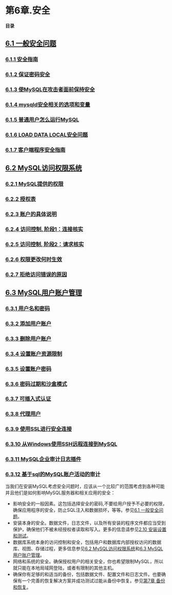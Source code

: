 # 第6章.安全
**目录**
## [6.1 一般安全问题][06.01.00]
### [6.1.1 安全指南][06.01.01]
### [6.1.2 保证密码安全][06.01.02]
### [6.1.3 使MySQL在攻击者面前保持安全][06.01.03]
### [6.1.4 mysqld安全相关的选项和变量][06.01.04]
### [6.1.5 普通用户怎么运行MySQL][06.01.05]
### [6.1.6 LOAD DATA LOCAL安全问题][06.01.06]
### [6.1.7 客户端程序安全指南][06.01.07]
## [6.2 MySQL访问权限系统][06.02.00]
### [6.2.1 MySQL提供的权限][06.02.01]
### [6.2.2 授权表][06.02.02]
### [6.2.3 账户的具体说明][06.02.03]
### [6.2.4 访问控制, 阶段1：连接核实][06.02.04]
### [6.2.5 访问控制, 阶段2：请求核实][06.02.05]
### [6.2.6 权限更改何时生效][06.02.06]
### [6.2.7 拒绝访问错误的原因][06.02.07]
## [6.3 MySQL用户账户管理][06.03.00]
### [6.3.1 用户名和密码][06.03.01]
### [6.3.2 添加用户账户][06.03.02]
### [6.3.3 删除用户账户][06.03.03]
### [6.3.4 设置账户资源限制][06.03.04]
### [6.3.5 设置账户密码][06.03.05]
### [6.3.6 密码过期和沙盒模式][06.03.06]
### [6.3.7 可插入式认证][06.03.07]
### [6.3.8 代理用户][06.03.08]
### [6.3.9 使用SSL进行安全连接][06.03.09]
### [6.3.10 从Windows使用SSH远程连接到MySQL][06.03.10]
### [6.3.11 MySQL企业审计日志插件][06.03.11]
### [6.3.12 基于sql的MySQL账户活动的审计][06.03.12]

当我们在安装MySQL考虑安全问题时，应该从一个比较广的范围考虑到各种可能并且他们是如何影响MySQL服务器和相关应用的安全：

- 影响安全的一般因素。这包括选择安全的密码,不要给用户授予不必要的权限，确保应用程序的安全，防止SQL注入和数据损坏，等等。参见[6.1 一般安全问题][06.01.00]。
- 安装本身的安全。数据文件，日志文件，以及所有安装的程序文件都应当受到保护，确保他们不被未经授权者读取和写入。更多的信息请参见[2.10 安装设置和测试][02.10.00]。
- 数据库系统本身的访问控制和安全，包括用户和数据库内部授权访问的数据库、视图、存储过程，更多信息参见[6.2 MySQL访问权限系统][06.02.00]和[6.3 MySQL用户账户管理][06.03.00]。
- 网络和系统的安全。确保授权用户的相关安全，你也希望限制MySQL，所以就只能在本地局域网登陆，或者有限制的其他主机。
- 确保你有足够的和适当的备份，包括数据文件、配置文件和日志文件。也要确保有一个完善的恢复解决方案并成功测试过能从备份中恢复。参见[第7章 备份和恢复][07.00.00]。

[06.01.00]:06.01.00_General_Security_Issues.md
[06.01.01]:06.01.01_Security_Guidelines.md
[06.01.02]:06.01.02_Keeping_Passwords_Secure.md
[06.01.03]:06.01.03_Making_MySQL_Secure_Against_Attackers.md
[06.01.04]:06.01.04_Security-Related_mysqld_Options_and_Variables.md
[06.01.05]:06.01.05_How_to_Run_MySQL_as_a_Normal_User.md
[06.01.06]:06.01.06_Security_Issues_with_LOAD_DATA_LOCAL.md
[06.01.07]:06.01.07_Client_Programming_Security_Guidelines.md
[06.02.00]:06.02.00_The_MySQL_Access_Privilege_System.md
[06.02.01]:06.02.01_Privileges_Provided_by_MySQL.md
[06.02.02]:06.02.02_Privilege_System_Grant_Tables.md
[06.02.03]:06.02.03_Specifying_Account_Names.md
[06.02.04]:06.02.04_Access_Control_Stage_1_Connection_Verification.md
[06.02.05]:06.02.05_Access_Control_Stage_2_Request_Verification.md
[06.02.06]:06.02.06_When_Privilege_Changes_Take_Effect.md
[06.02.07]:06.02.07_Causes_of_Access-Denied_Errors.md
[06.03.00]:06.03.00_MySQL_User_Account_Management.md
[06.03.01]:06.03.01_User_Names_and_Passwords.md
[06.03.02]:06.03.02_Adding_User_Accounts.md
[06.03.03]:06.03.03_Removing_User_Accounts.md
[06.03.04]:06.03.04_Setting_Account_Resource_Limits.md
[06.03.05]:06.03.05_Assigning_Account_Passwords.md
[06.03.06]:06.03.06_Password_Expiration_and_Sandbox_Mode.md
[06.03.07]:06.03.07_Pluggable_Authentication.md
[06.03.08]:06.03.08_Proxy_Users.md
[06.03.09]:06.03.09_Using_SSL_for_Secure_Connections.md
[06.03.10]:06.03.10_Connecting_to_MySQL_Remotely_from_Windows_with_SSH.md
[06.03.11]:06.03.11_MySQL_Enterprise_Audit_Log_Plugin.md
[06.03.12]:06.03.12_SQL-Based_MySQL_Account_Activity_Auditing.md
[07.00.00]:../Chapter_07/07.00.00_Backup_and_Recovery.md
[02.10.00]:../Chapter_02/02.10.00_Postinstallation_Setup_and_Testing.md

